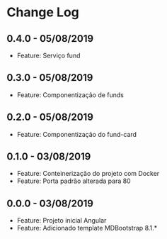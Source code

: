 # Change Log

## 0.4.0 - 05/08/2019

* Feature: Serviço fund

## 0.3.0 - 05/08/2019

* Feature: Componentização de funds

## 0.2.0 - 05/08/2019

* Feature: Componentização do fund-card

## 0.1.0 - 03/08/2019

* Feature: Conteinerização do projeto com Docker
* Feature: Porta padrão alterada para 80

## 0.0.0 - 03/08/2019

* Feature: Projeto inicial Angular
* Feature: Adicionado template MDBootstrap 8.1.*
